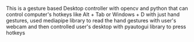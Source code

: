 This is a gesture based Desktop controller with opencv and python that can control computer's hotkeys like Alt + Tab or Windows + D with just hand gestures, used mediapipe library to read the hand gestures with user's webcam and then controlled user's desktop with pyautogui library to press hotkeys
